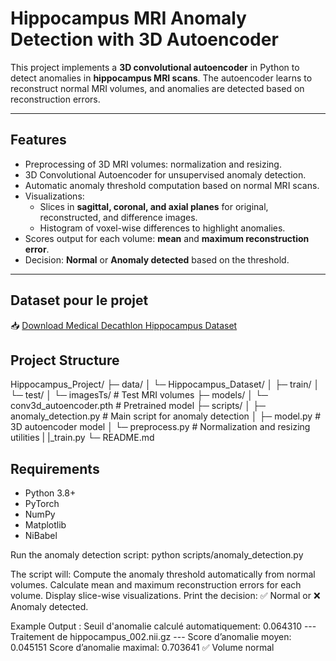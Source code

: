 # Hippocampus MRI Anomaly Detection with 3D Autoencoder

This project implements a **3D convolutional autoencoder** in Python to detect anomalies in **hippocampus MRI scans**. The autoencoder learns to reconstruct normal MRI volumes, and anomalies are detected based on reconstruction errors.

---

## Features

- Preprocessing of 3D MRI volumes: normalization and resizing.
- 3D Convolutional Autoencoder for unsupervised anomaly detection.
- Automatic anomaly threshold computation based on normal MRI scans.
- Visualizations:
  - Slices in **sagittal, coronal, and axial planes** for original, reconstructed, and difference images.
  - Histogram of voxel-wise differences to highlight anomalies.
- Scores output for each volume: **mean** and **maximum reconstruction error**.
- Decision: **Normal** or **Anomaly detected** based on the threshold.

---
## Dataset pour le projet
📥 [Download Medical Decathlon Hippocampus Dataset](http://medicaldecathlon.com/files/Task04_Hippocampus.zip)


## Project Structure

Hippocampus_Project/
├─ data/
│ └─ Hippocampus_Dataset/
│ ├─ train/
│ └─ test/
│ └─ imagesTs/ # Test MRI volumes
├─ models/
│ └─ conv3d_autoencoder.pth # Pretrained model
├─ scripts/
│ ├─ anomaly_detection.py # Main script for anomaly detection
│ ├─ model.py # 3D autoencoder model
│ └─ preprocess.py # Normalization and resizing utilities
| |_train.py 
└─ README.md
## Requirements

- Python 3.8+
- PyTorch
- NumPy
- Matplotlib
- NiBabel

Run the anomaly detection script:
python scripts/anomaly_detection.py


The script will:
Compute the anomaly threshold automatically from normal volumes.
Calculate mean and maximum reconstruction errors for each volume.
Display slice-wise visualizations.
Print the decision: ✅ Normal or ❌ Anomaly detected.

Example Output :
Seuil d'anomalie calculé automatiquement: 0.064310
--- Traitement de hippocampus_002.nii.gz ---
Score d’anomalie moyen: 0.045151
Score d’anomalie maximal: 0.703641
✅ Volume normal
